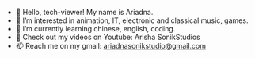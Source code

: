 - 👋 Hello, tech-viewer! My name is Ariadna.
- 👀 I’m interested in animation, IT, electronic and classical music, games.
- 🌱 I’m currently learning chinese, english, coding.
- 💞️ Check out my videos on Youtube: Arisha SonikStudios
- 📫 Reach me on my gmail: ariadnasonikstudio@gmail.com

<!---
Arishark/Arishark is a ✨ special ✨ repository because its `README.md` (this file) appears on your GitHub profile.
You can click the Preview link to take a look at your changes.
--->
